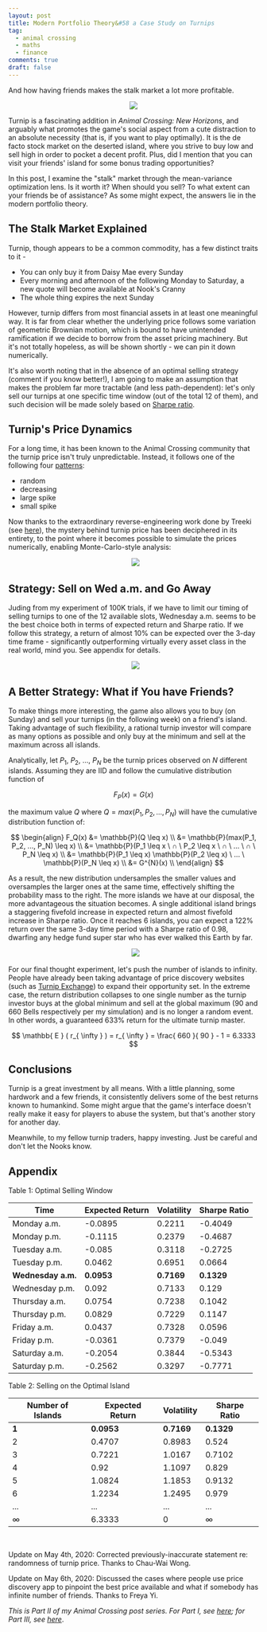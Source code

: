 ```yaml
---
layout: post
title: Modern Portfolio Theory&#58 a Case Study on Turnips
tag:
  - animal crossing
  - maths
  - finance
comments: true
draft: false
---
```


And how having friends makes the stalk market a lot more profitable.

<div align="center">
  <img src="https://shawenyao.github.io/Photos/Animal Crossing/005.jpg" />
</div>

Turnip is a fascinating addition in _Animal Crossing: New Horizons_, and arguably what promotes the game's social aspect from a cute distraction to an absolute necessity (that is, if you want to play optimally). It is the de facto stock market on the deserted island, where you strive to buy low and sell high in order to pocket a decent profit. Plus, did I mention that you can visit your friends' island for some bonus trading opportunities?

In this post, I examine the "stalk" market through the mean-variance optimization lens. Is it worth it? When should you sell? To what extent can your friends be of assistance? As some might expect, the answers lie in the modern portfolio theory. 

## The Stalk Market Explained

Turnip, though appears to be a common commodity, has a few distinct traits to it -
* You can only buy it from Daisy Mae every Sunday
* Every morning and afternoon of the following Monday to Saturday, a new quote will become available at Nook's Cranny
* The whole thing expires the next Sunday

However, turnip differs from most financial assets in at least one meaningful way. It is far from clear whether the underlying price follows some variation of geometric Brownian motion, which is bound to have unintended ramification if we decide to borrow from the asset pricing machinery. But it's not totally hopeless, as will be shown shortly - we can pin it down numerically.
 
It's also worth noting that in the absence of an optimal selling strategy (comment if you know better!), I am going to make an assumption that makes the problem far more tractable (and less path-dependent): let's only sell our turnips at one specific time window (out of the total 12 of them), and such decision will be made solely based on [Sharpe ratio](https://en.wikipedia.org/wiki/Sharpe_ratio).

## Turnip's Price Dynamics

For a long time, it has been known to the Animal Crossing community that the turnip price isn't truly unpredictable. Instead, it follows one of the following four [patterns](https://animalcrossing.fandom.com/wiki/White_turnip):
* random 
* decreasing
* large spike
* small spike

Now thanks to the extraordinary reverse-engineering work done by Treeki (see [here](https://gist.github.com/Treeki/85be14d297c80c8b3c0a76375743325b)), the mystery behind turnip price has been deciphered in its entirety, to the point where it becomes possible to simulate the prices numerically, enabling Monte-Carlo-style analysis:

<div align="center">
  <img src="https://shawenyao.github.io/R/output/animal_crossing/turnip_price.png" />
</div>


## Strategy: Sell on Wed a.m. and Go Away

Juding from my experiment of 100K trials, if we have to limit our timing of selling turnips to one of the 12 available slots, Wednesday a.m. seems to be the best choice both in terms of expected return and Sharpe ratio. If we follow this strategy, a return of almost 10% can be expected over the 3-day time frame - significantly outperforming virtually every asset class in the real world, mind you. See appendix for details.

<div align="center">
  <img src="https://shawenyao.github.io/R/output/animal_crossing/turnip_return.png" />
</div>

## A Better Strategy: What if You have Friends?

To make things more interesting, the game also allows you to buy (on Sunday) and sell your turnips (in the following week) on a friend's island. Taking advantage of such flexibility, a rational turnip investor will compare as many options as possible and only buy at the minimum and sell at the maximum across all islands.

Analytically, let $P_1$, $P_2$, ..., $P_N$ be the turnip prices observed on $N$ different islands. Assuming they are IID and follow the cumulative distribution function of

$$
F_P(x) = G(x)
$$

the maximum value $Q$ where $Q = max(P_1, P_2, ..., P_N)$ will have the cumulative distribution function of:

$$
\begin{align}
F_Q(x) 
&= \mathbb{P}(Q \leq x) \\
&= \mathbb{P}(max(P_1, P_2, ..., P_N) \leq x) \\
&= \mathbb{P}(P_1 \leq x \ ∩ \ P_2 \leq x \ ∩ \ ... \ ∩ \ P_N \leq x) \\
&= \mathbb{P}(P_1 \leq x) \mathbb{P}(P_2 \leq x) \ ... \ \mathbb{P}(P_N \leq x) \\
&= G^{N}(x) \\
\end{align}
$$

As a result, the new distribution undersamples the smaller values and oversamples the larger ones at the same time, effectively shifting the probability mass to the right. The more islands we have at our disposal, the more advantageous the situation becomes. A single additional island brings a staggering fivefold increase in expected return and almost fivefold increase in Sharpe ratio. Once it reaches 6 islands, you can expect a 122% return over the same 3-day time period with a Sharpe ratio of 0.98, dwarfing any hedge fund super star who has ever walked this Earth by far.

<div align="center">
  <img src="https://shawenyao.github.io/R/output/animal_crossing/turnip_return_multiple_islands.png" />
</div>

For our final thought experiment, let's push the number of islands to infinity. People have already been taking advantage of price discovery websites (such as [Turnip Exchange](https://turnip.exchange/)) to expand their opportunity set. In the extreme case, the return distribution collapses to one single number as the turnip investor buys at the global minimum and sell at the global maximum (90 and 660 Bells respectively per my simulation) and is no longer a random event. In other words, a guaranteed 633% return for the ultimate turnip master.

$$
\mathbb{ E } ( r_{ \infty } ) = r_{ \infty } = \frac{ 660 }{ 90 } - 1 = 6.3333
$$

## Conclusions

Turnip is a great investment by all means. With a little planning, some hardwork and a few friends, it consistently delivers some of the best returns known to humankind. Some might argue that the game's interface doesn't really make it easy for players to abuse the system, but that's another story for another day.

Meanwhile, to my fellow turnip traders, happy investing. Just be careful and don't let the Nooks know.

## Appendix

Table 1: Optimal Selling Window

| Time | Expected Return | Volatility | Sharpe Ratio |
|---|---|---|---|
| Monday a.m. | -0.0895 | 0.2211 | -0.4049 |
| Monday p.m. | -0.1115 | 0.2379 | -0.4687 |
| Tuesday a.m. | -0.085 | 0.3118 | -0.2725 |
| Tuesday p.m. | 0.0462 | 0.6951 | 0.0664 |
| **Wednesday a.m.** | **0.0953** | **0.7169** | **0.1329** |
| Wednesday p.m. | 0.092 | 0.7133 | 0.129 |
| Thursday a.m. | 0.0754 | 0.7238 | 0.1042 |
| Thursday p.m. | 0.0829 | 0.7229 | 0.1147 |
| Friday a.m. | 0.0437 | 0.7328 | 0.0596 |
| Friday p.m. | -0.0361 | 0.7379 | -0.049 |
| Saturday a.m. | -0.2054 | 0.3844 | -0.5343 |
| Saturday p.m. | -0.2562 | 0.3297 | -0.7771 |

Table 2: Selling on the Optimal Island

| Number of Islands | Expected Return | Volatility | Sharpe Ratio |
|---|---|---|---|
| **1** | **0.0953** | **0.7169** | **0.1329** |
| 2 | 0.4707 | 0.8983 | 0.524 |
| 3 | 0.7221 | 1.0167 | 0.7102 |
| 4 | 0.92 | 1.1097 | 0.829 |
| 5 | 1.0824 | 1.1853 | 0.9132 |
| 6 | 1.2234 | 1.2495 | 0.979 |
| ... | ... | ... | ... |
| ∞ | 6.3333 | 0 | ∞ |

<br>

Update on May 4th, 2020: Corrected previously-inaccurate statement re: randomness of turnip price. Thanks to Chau-Wai Wong.

Update on May 6th, 2020: Discussed the cases where people use price discovery app to pinpoint the best price available and what if somebody has infinite number of friends. Thanks to Freya Yi.

_This is Part II of my Animal Crossing post series. For Part I, see [here](/Where-is-My-Island/); for Part III, see [here](/Fossil-Completionists-Guidebook/)_.
